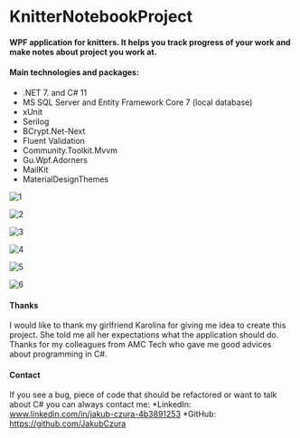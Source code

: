 # KnitterNotebookProject

#### WPF application for knitters. It helps you track progress of your work and make notes about project you work at.

#### Main technologies and packages:
* .NET 7. and C# 11
* MS SQL Server and Entity Framework Core 7 (local database)
* xUnit
* Serilog
* BCrypt.Net-Next
* Fluent Validation
* Community.Toolkit.Mvvm
* Gu.Wpf.Adorners
* MailKit
* MaterialDesignThemes

![1](https://github.com/JakubCzura/KnitterNotebookProject/assets/76125047/4241b4ae-a631-4d36-9fac-f0d042e3babb)

![2](https://github.com/JakubCzura/KnitterNotebookProject/assets/76125047/8db20541-eaae-4e48-a6a8-c814213eec4c)

![3](https://github.com/JakubCzura/KnitterNotebookProject/assets/76125047/1ecc918e-4d37-43cb-b39b-460568f79338)

![4](https://github.com/JakubCzura/KnitterNotebookProject/assets/76125047/d3c5bb48-cdaa-48d0-97a8-a99b876c5099)

![5](https://github.com/JakubCzura/KnitterNotebookProject/assets/76125047/f7967cd5-238e-434f-9d13-104a17658576)

![6](https://github.com/JakubCzura/KnitterNotebookProject/assets/76125047/5484c36e-cc12-422d-8152-0b41c369f891)


#### Thanks
I would like to thank my girlfriend Karolina for giving me idea to create this project. She told me all her expectations what the application should do.
Thanks for my colleagues from AMC Tech who gave me good advices about programming in C#. 

#### Contact
If you see a bug, piece of code that should be refactored or want to talk about C# you can always contact me:
*LinkedIn: www.linkedin.com/in/jakub-czura-4b3891253
*GitHub: https://github.com/JakubCzura
